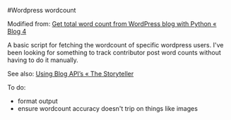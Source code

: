 #Wordpress wordcount

Modified from: [Get total word count from WordPress blog with Python « Blog 4](http://nickzarr.com/blog4/2011/02/get-word-count-of-blog/)

A basic script for fetching the wordcount of specific wordpress users. I've been looking for something to track contributor post word counts without having to do it manually. 

See also: [Using Blog API’s « The Storyteller](http://hasin.me/2006/07/15/using-blog-apis/)

To do:

* format output
* ensure wordcount accuracy doesn't trip on things like images